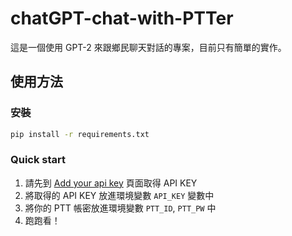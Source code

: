 # chatGPT-chat-with-PTTer

這是一個使用 GPT-2 來跟鄉民聊天對話的專案，目前只有簡單的實作。

## 使用方法

### 安裝

```bash
pip install -r requirements.txt
```

### Quick start

1. 請先到 [Add your api key](https://beta.openai.com/docs/quickstart/add-your-api-key) 頁面取得 API KEY
2. 將取得的 API KEY 放進環境變數 `API_KEY` 變數中
3. 將你的 PTT 帳密放進環境變數 `PTT_ID`, `PTT_PW` 中
4. 跑跑看！

